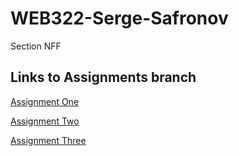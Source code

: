 # WEB322-Serge-Safronov

Section NFF

## Links to Assignments branch

[Assignment One](https://github.com/sergesafronov/WEB322-Serge-Safronov/tree/assignments/Assignment_One)

[Assignment Two](https://github.com/sergesafronov/WEB322-Serge-Safronov/tree/assignments/Assignment_Two)

[Assignment Three](https://github.com/sergesafronov/WEB322-Serge-Safronov/tree/assignments/Assignment_Three)
